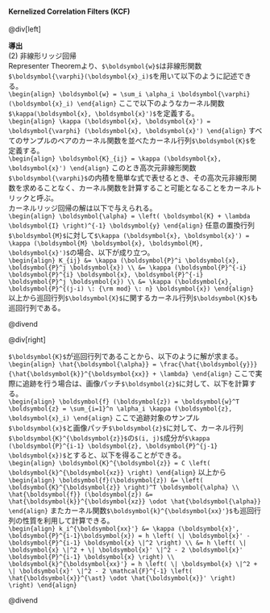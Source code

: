 #### Kernelized Correlation Filters (KCF)

@div[left]

__導出__<br>
(2) 非線形リッジ回帰<br>
Representer Theoremより、`$\boldsymbol{w}$`は非線形関数`$\boldsymbol{\varphi}(\boldsymbol{x}_i)$`を用いて以下のように記述できる。<br>
`\begin{align} \boldsymbol{w} = \sum_i \alpha_i \boldsymbol{\varphi} (\boldsymbol{x}_i) \end{align}`
ここで以下のようなカーネル関数`$\kappa(\boldsymbol{x}, \boldsymbol{x}')$`を定義する。<br>
`\begin{align} \kappa (\boldsymbol{x}, \boldsymbol{x}') = \boldsymbol{\varphi} (\boldsymbol{x}, \boldsymbol{x}') \end{align}`
すべてのサンプルのペアのカーネル関数を並べたカーネル行列`$\boldsymbol{K}$`を定義する。<br>
`\begin{align} \boldsymbol{K}_{ij} = \kappa (\boldsymbol{x}, \boldsymbol{x}') \end{align}`
このとき高次元非線形関数`$\boldsymbol{\varphi}$`の内積を簡単な式で表せるとき、その高次元非線形関数を求めることなく、カーネル関数を計算すること可能となることをカーネルトリックと呼ぶ。<br>
カーネルリッジ回帰の解は以下で与えられる。<br>
`\begin{align} \boldsymbol{\alpha} = \left( \boldsymbol{K} + \lambda \boldsymbol{I} \right)^{-1} \boldsymbol{y} \end{align}`
任意の置換行列`$\boldsymbol{M}$`に対して`$\kappa (\boldsymbol{x}, \boldsymbol{x}') = \kappa (\boldsymbol{M} \boldsymbol{x}, \boldsymbol{M}, \boldsymbol{x}')$`の場合、以下が成り立つ。<br>
`\begin{align} K_{ij} &= \kappa (\boldsymbol{P}^i \boldsymbol{x}, \boldsymbol{P}^j \boldsymbol{x}) \\ &= \kappa (\boldsymbol{P}^{-i} \boldsymbol{P}^{i} \boldsymbol{x}, \boldsymbol{P}^{-i} \boldsymbol{P}^j \boldsymbol{x}) \\ &= \kappa (\boldsymbol{x}, \boldsymbol{P}^{(j-i) \: {\rm mod} \: n} \boldsymbol{x}) \end{align}`
以上から巡回行列`$\boldsymbol{X}$`に関するカーネル行列`$\boldsymbol{K}$`も巡回行列である。<br>

@divend

@div[right]

`$\boldsymbol{K}$`が巡回行列であることから、以下のように解が求まる。<br>
`\begin{align} \hat{\boldsymbol{\alpha}} = \frac{\hat{\boldsymbol{y}}}{\hat{\boldsymbol{k}}^{\boldsymbol{xx}} + \lambda} \end{align}`
ここで実際に追跡を行う場合は、画像パッチ`$\boldsymbol{z}$`に対して、以下を計算する。<br>
`\begin{align} \boldsymbol{f} (\boldsymbol{z}) = \boldsymbol{w}^T \boldsymbol{z} = \sum_{i=1}^n \alpha_i \kappa (\boldsymbol{z}, \boldsymbol{x}_i) \end{align}`
ここで追跡対象のサンプル`$\boldsymbol{x}$`と画像パッチ`$\boldsymbol{z}$`に対して、カーネル行列`$\boldsymbol{K}^{\boldsymbol{z}}$`の`$(i, j)$`成分が`$\kappa (\boldsymbol{P}^{i-1} \boldsymbol{z}, \boldsymbol{P}^{j-1} \boldsymbol{x})$`とすると、以下を得ることができる。<br>
`\begin{align} \boldsymbol{K}^{\boldsymbol{z}} = C \left( \boldsymbol{k}^{\boldsymbol{xz}} \right) \end{align}`
以上から<br>
`\begin{align} \boldsymbol{f}(\boldsymbol{z}) &= \left( \boldsymbol{K}^{\boldsymbol{z}} \right)^T \boldsymbol{\alpha} \\ \hat{\boldsymbol{f}} (\boldsymbol{z}) &= \hat{\boldsymbol{k}}^{\boldsymbol{xz}} \odot \hat{\boldsymbol{\alpha}} \end{align}`
またカーネル関数`$\boldsymbol{k}^{\boldsymbol{xx}'}$`も巡回行列の性質を利用して計算できる。<br>
`\begin{align} k_i^{\boldsymbol{xx}'} &= \kappa (\boldsymbol{x}', \boldsymbol{P}^{i-1}\boldsymbol{x}) = h \left( \| \boldsymbol{x}' - \boldsymbol{P}^{i-1} \boldsymbol{x} \|^2 \right) \\ &= h \left( \| \boldsymbol{x} \|^2 + \| \boldsymbol{x}' \|^2 - 2 \boldsymbol{x}' \boldsymbol{P}^{i-1} \boldsymbol{x} \right) \\ \boldsymbol{k}^{\boldsymbol{xx}'} = h \left( \| \boldsymbol{x} \|^2 + \| \boldsymbol{x}' \|^2 - 2 \mathcal{F}^{-1} \left( \hat{\boldsymbol{x}}^{\ast} \odot \hat{\boldsymbol{x}}' \right) \right) \end{align}`

@divend